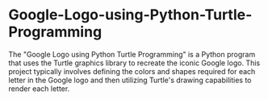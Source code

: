 # Google-Logo-using-Python-Turtle-Programming
The "Google Logo using Python Turtle Programming" is a Python program that uses the Turtle graphics library to recreate the iconic Google logo. This project typically involves defining the colors and shapes required for each letter in the Google logo and then utilizing Turtle's drawing capabilities to render each letter. 
